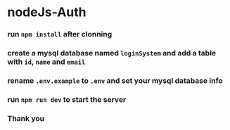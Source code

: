 # nodeJs-Auth
### run `npm install` after clonning <br>
### create a mysql database named `loginSystem` and add a table with `id`, `name` and `email` <br>
### rename `.env.example` to `.env` and set your mysql database info <br>
### run `npm run dev` to start the server <br>
### Thank you
